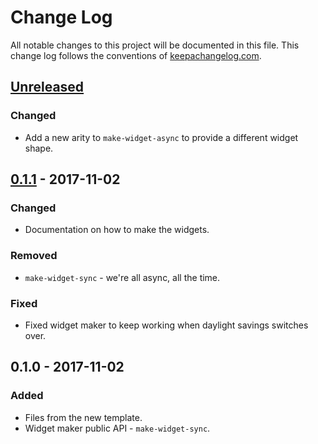 # Change Log
All notable changes to this project will be documented in this file. This change log follows the conventions of [keepachangelog.com](http://keepachangelog.com/).

## [Unreleased]
### Changed
- Add a new arity to `make-widget-async` to provide a different widget shape.

## [0.1.1] - 2017-11-02
### Changed
- Documentation on how to make the widgets.

### Removed
- `make-widget-sync` - we're all async, all the time.

### Fixed
- Fixed widget maker to keep working when daylight savings switches over.

## 0.1.0 - 2017-11-02
### Added
- Files from the new template.
- Widget maker public API - `make-widget-sync`.

[Unreleased]: https://github.com/your-name/bchain/compare/0.1.1...HEAD
[0.1.1]: https://github.com/your-name/bchain/compare/0.1.0...0.1.1
